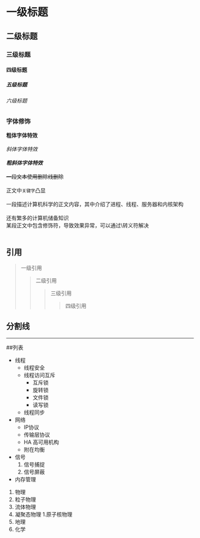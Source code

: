 # 一级标题
## 二级标题
### 三级标题
#### 四级标题
##### 五级标题
###### 六级标题

### 字体修饰

**粗体字体特效**<br><br>
*斜体字体特效*<br><br>
***粗斜体字体特效***<br><br>
~~一段文本使用删除线删除~~<br><br>
正文中`关键字`凸显<br><br>
一段描述计算机科学的正文内容，其中介绍了进程、线程、服务器和内核架构<br><br>
还有繁多的计算机储备知识<br>
某段正文中包含修饰符，导致效果异常，可以通过\转义符解决<br><br>

## 引用

> 一级引用
>> 二级引用
>>> 三级引用
>>>> 四级引用

## 分割线

*****

##列表

* 线程
  * 线程安全
  * 线程访问互斥
    * 互斥锁
    * 旋转锁
    * 文件锁
    * 读写锁
  * 线程同步
* 网络
  * IP协议
  * 传输层协议
  * HA 高可用机构
  * 附在均衡
* 信号
  1. 信号捕捉
  2. 信号屏蔽
* 内存管理

1. 物理
  1. 粒子物理
  2. 流体物理
  3. 凝聚态物理
     1.原子核物理
2. 地理
3. 化学
